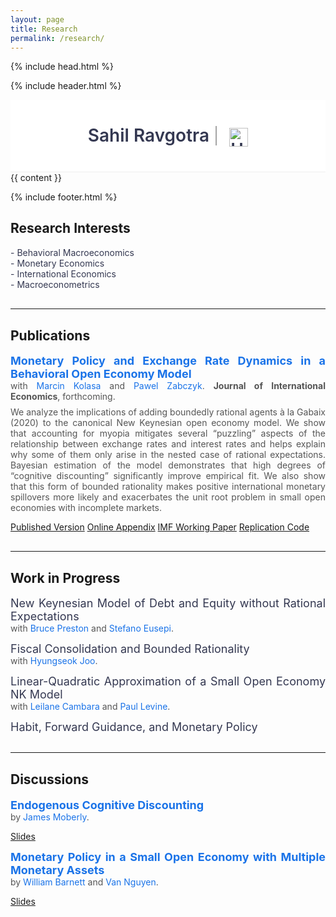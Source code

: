```yaml
---
layout: page
title: Research
permalink: /research/
---
```

<html lang="en">

{% include head.html %}

<body class="site">

  {% include header.html %}

  <div style="background-color: white; padding: 40px 0; border-bottom: 1px solid #eee;">
    <div class="container" style="display: flex; justify-content: center; align-items: center;">
      <h1 style="font-size: 28px; font-weight: 600; color: #343851; margin: 0;">
        Sahil Ravgotra <span style="font-weight: 300; font-size: 26px; color: #888;">|</span>
        <img src="{{ site.baseurl }}/assets/img/posts/UT_logo.png" alt="UT Austin Logo" style="height: 30px; vertical-align: middle; margin-left: 10px;">
      </h1>
    </div>
  </div>

  <main class="site__content">
    <div class="container">
      <div class="page-content">
        {{ content }}
      </div>
    </div>
  </main>

  {% include footer.html %}

</body>
</html>


<h2>Research Interests</h2>

<div style="font-size: 14px; color: #343851; text-align: justify;">
  - Behavioral Macroeconomics<br>
  - Monetary Economics<br>
  - International Economics<br>
  - Macroeconometrics
</div>

<hr style="margin: 30px 0;">

<h2>Publications</h2>

<p style="margin-bottom: 0.5rem; text-align: justify;">
  <a href="https://www.sciencedirect.com/science/article/pii/S0022199625000431" target="_blank" style="font-size: 18px; font-weight: bold; color: #1a73e8; text-decoration: none;">
    Monetary Policy and Exchange Rate Dynamics in a Behavioral Open Economy Model
  </a><br>
  <span style="font-size: 14px; color: #555;">
    with <a href="https://sites.google.com/view/marcin-kolasa/home" target="_blank" style="color: #1a73e8; text-decoration: none;">Marcin Kolasa</a> and 
    <a href="https://www.imf.org/en/Research/Researcher-CV/Author/Zabczyk-Pawel?AuthID=422#Background" target="_blank" style="color: #1a73e8; text-decoration: none;">Pawel Zabczyk</a>. 
    <strong>Journal of International Economics</strong>, forthcoming.
  </span>
</p>

<p style="font-size: 14px; color: #555; margin-top: 5px; text-align: justify;">
We analyze the implications of adding boundedly rational agents à la Gabaix (2020) to the canonical New Keynesian open economy model. We show that accounting for myopia mitigates several “puzzling” aspects of the relationship between exchange rates and interest rates and helps explain why some of them only arise in the nested case of rational expectations. Bayesian estimation of the model demonstrates that high degrees of “cognitive discounting” significantly improve empirical fit. We also show that this form of bounded rationality makes positive international monetary spillovers more likely and exacerbates the unit root problem in small open economies with incomplete markets.
</p>

<p class="research-buttons">
  <a class="research-btn" href="{{ site.baseurl }}/Files/JIE_pre.pdf" target="_blank">Published Version</a>
  <a class="research-btn" href="{{ site.baseurl }}/Files/JIE_app.pdf" target="_blank">Online Appendix</a>
  <a class="research-btn" href="{{ site.baseurl }}/Files/IMF_WP.pdf" target="_blank">IMF Working Paper</a>
  <a class="research-btn" href="https://data.mendeley.com/datasets/88kmcfxk8k/1" target="_blank">Replication Code</a>
</p>

<hr style="margin: 30px 0;">

<h2>Work in Progress</h2>

<p style="margin-bottom: 0.5rem; text-align: justify;">
  <span style="font-size: 18px; color: #343851;">
    New Keynesian Model of Debt and Equity without Rational Expectations
  </span><br>
  <span style="font-size: 14px; color: #555;">
    with <a href="https://sites.google.com/site/professorbrucepreston" target="_blank" style="color: #1a73e8; text-decoration: none;">Bruce Preston</a> and 
    <a href="https://sites.google.com/view/stefano-eusepi/home" target="_blank" style="color: #1a73e8; text-decoration: none;">Stefano Eusepi</a>.
  </span>
</p>

<p style="margin-bottom: 0.5rem; text-align: justify;">
  <span style="font-size: 18px; color: #343851;">
    Fiscal Consolidation and Bounded Rationality
  </span><br>
  <span style="font-size: 14px; color: #555;">
    with <a href="https://sites.google.com/site/hsjoo214" target="_blank" style="color: #1a73e8; text-decoration: none;">Hyungseok Joo</a>.
  </span>
</p>

<p style="margin-bottom: 0.5rem; text-align: justify;">
  <span style="font-size: 18px; color: #343851;">
    Linear-Quadratic Approximation of a Small Open Economy NK Model
  </span><br>
  <span style="font-size: 14px; color: #555;">
    with <a href="https://www.surrey.ac.uk/people/leilane-de-freitas-rocha-cambara" target="_blank" style="color: #1a73e8; text-decoration: none;">Leilane Cambara</a> and 
    <a href="https://ideas.repec.org/f/ple338.html" target="_blank" style="color: #1a73e8; text-decoration: none;">Paul Levine</a>.
  </span>
</p>

<p style="margin-bottom: 0.5rem; text-align: justify;">
  <span style="font-size: 18px; color: #343851;">
    Habit, Forward Guidance, and Monetary Policy
  </span>
</p>

<hr style="margin: 30px 0;">

<h2>Discussions</h2>

<p style="margin-bottom: 0.5rem; text-align: justify;">
  <a href="https://drive.google.com/file/d/1yfWxkPo2NuHeadbL-H3L9kxhA2INNFXi/view" target="_blank" style="font-size: 18px; font-weight: bold; color: #1a73e8; text-decoration: none;">
    Endogenous Cognitive Discounting
  </a><br>
  <span style="font-size: 14px; color: #555;">
    by <a href="https://sites.google.com/view/jamesmoberly/home?authuser=0" target="_blank" style="color: #1a73e8; text-decoration: none;">James Moberly</a>. 
  </span>
</p>
<p class="research-buttons">
  <a class="research-btn" href="{{ site.baseurl }}/Files/Discussion_Moberly.pdf" target="_blank">Slides</a>
</p>

<p style="margin-bottom: 0.5rem; text-align: justify;">
  <a href="https://sites.google.com/view/vanhn/research?authuser=0" target="_blank" style="font-size: 18px; font-weight: bold; color: #1a73e8; text-decoration: none;">
    Monetary Policy in a Small Open Economy with Multiple Monetary Assets
  </a><br>
  <span style="font-size: 14px; color: #555;">
    by
    <a href="https://econ.tepper.cmu.edu/barnett/welcome.html" target="_blank" style="color: #1a73e8; text-decoration: none;">William Barnett</a>
    and <a href="https://sites.google.com/view/vanhn/home" target="_blank" style="color: #1a73e8; text-decoration: none;">Van Nguyen</a>. 
  </span>
</p>
<p class="research-buttons">
  <a class="research-btn" href="{{ site.baseurl }}/Files/Discussion_Nguyen.pdf" target="_blank">Slides</a>
</p>
